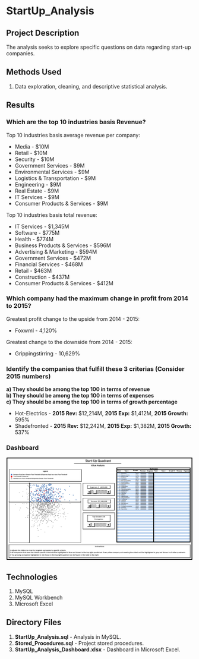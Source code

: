 # StartUp_Analysis

## Project Description

The analysis seeks to explore specific questions on data regarding start-up companies.

## Methods Used

1) Data exploration, cleaning, and descriptive statistical analysis.

## Results 

### Which are the top 10 industries basis Revenue? 

Top 10 industries basis average revenue per company:

* Media  - $10M
* Retail - $10M
* Security - $10M
* Government Services - $9M
* Environmental Services - $9M
* Logistics & Transportation - $9M
* Engineering - $9M
* Real Estate - $9M
* IT Services - $9M
* Consumer Products & Services - $9M

Top 10 industries basis total revenue:

* IT Services - $1,345M
* Software - $775M
* Health - $774M
* Business Products & Services - $596M
* Advertising & Marketing - $594M
* Government Services - $472M
* Financial Services - $468M
* Retail - $463M
* Construction - $437M
* Consumer Products & Services - $412M

### Which company had the maximum change in profit from 2014 to 2015?

Greatest profit change to the upside from 2014 - 2015:

* Foxwml - 4,120%

Greatest change to the downside from 2014 - 2015:

* Grippingstirring - 10,629%

### Identify the companies that fulfill these 3 criterias (Consider 2015 numbers)
**a) They should be among the top 100 in terms of revenue**<br>
**b) They should be among the top 100 in terms of expenses**<br>
**c) They should be among the top 100 in terms of growth percentage**<br>

* Hot-Electrics - **2015 Rev:** $12,214M, **2015 Exp:** $1,412M, **2015 Growth:** 595%
* Shadefronted - **2015 Rev:** $12,242M, **2015 Exp:** $1,382M, **2015 Growth:** 537% 

### Dashboard 

![](ReadMe_Images/Dash.png)

## Technologies 

1) MySQL
2) MySQL Workbench
3) Microsoft Excel

## Directory Files

1) **StartUp_Analysis.sql** - Analysis in MySQL.
2) **Stored_Procedures.sql** - Project stored procedures. 
3) **StartUp_Analysis_Dashboard.xlsx** - Dashboard in Microsoft Excel.
